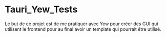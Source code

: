 # Tauri_Yew_Tests
Le but de ce projet est de me pratiquer avec Yew pour créer des GUI qui utilisent le frontend pour au final avoir un template qui pourrait être utilisé.
